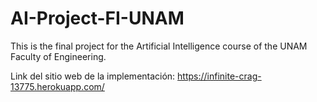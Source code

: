 # AI-Project-FI-UNAM
This is the final project for the Artificial Intelligence course of the UNAM Faculty of Engineering.

Link del sitio web de la implementación: https://infinite-crag-13775.herokuapp.com/
